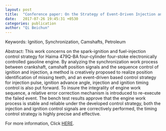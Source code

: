 ```yaml
---
layout: post
title:  "Conference paper: On the Strategy of Event-Driven Injection and Ignition Synchronous Control for SI Engine"
date:   2017-07-26 19:45:31 +0530
categories: publication
author: "Qi Beichun"
---
```


Keywords:
Ignition, Synchronization, Camshafts, Petroleum

Abstract:
This work concerns on the spark-ignition and fuel-injection control strategy for Haima 479Q-BA four-cylinder four-stoke electronically controlled gasoline engine. By analyzing the synchronization work process between crankshaft, camshaft position signals and the sequence control of ignition and injection, a method is creatively proposed to realize position identification of missing teeth, and an event-driven based control strategy for injection pulse, ignition advance angle, injection and ignition timing control is also put forward. To insure the integrality of engine work sequence, a relative error correction mechanism is introduced to re-execute the failed event. The bench test results approve that the engine work process is stable and reliable under the developed control strategy, both the injection and ignition control signals are correctively performed, the timing control strategy is highly precise and effective.

For more information, Click [HERE][here].

[here]: http://ieeexplore.ieee.org/document/7823520/

